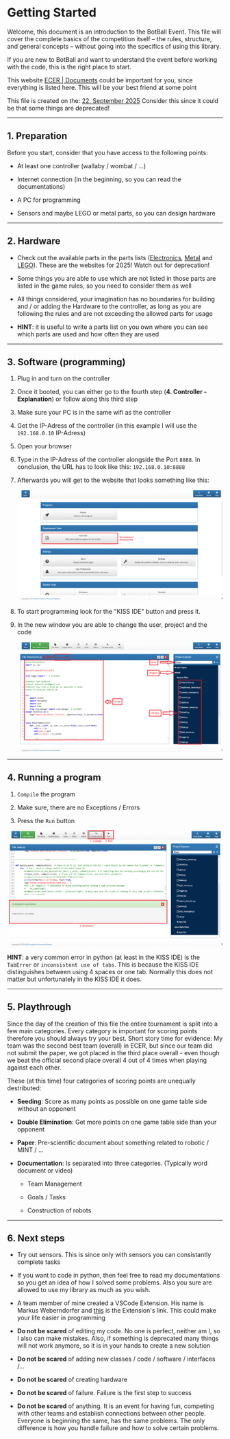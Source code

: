 # Getting Started

Welcome, this document is an introduction to the BotBall Event. This file will cover the complete basics of the competition itself – the rules, structure, and general concepts – without going into the specifics of using this library.  

If you are new to BotBall and want to understand the event before working with the code, this is the right place to start.

This website [ECER | Documents](https://ecer.pria.at/documents) could be important for you, since everything is listed here. This will be your best friend at some point

This file is created on the: <u>22. September 2025</u>
Consider this since it could be that some things are deprecated!

---

## 1. Preparation

Before you start, consider that you have access to the following points:

- At least one controller (wallaby / wombat / ...)

- Internet connection (in the beginning, so you can read the documentations)

- A PC for programming

- Sensors and maybe LEGO or metal parts, so you can design hardware

---

## 2. Hardware

- Check out the available parts in the parts lists ([Electronics](https://ecer.pria.at/documents/2025/botball/parts-lists/2025%20Electronics%20Kit.pdf), [Metal](https://ecer.pria.at/documents/2025/botball/parts-lists/2025%20KIPR%20Metal%20Parts%20v1.1.pdf) and [LEGO](https://ecer.pria.at/documents/2025/botball/parts-lists/2025%20Lego%20Parts.pdf)). These are the websites for 2025! Watch out for deprecation!

- Some things you are able to use which are not listed in those parts are listed in the game rules, so you need to consider them as well

- All things considered, your imagination has no boundaries for building and / or adding the Hardware to the controller, as long as you are following the rules and are not exceeding the allowed parts for usage

- **HINT**: it is useful to write a parts list on you own where you can see which parts are used and how often they are used

---

## 3. Software (programming)

1. Plug in and turn on the controller

2. Once it booted, you can either go to the fourth step (**4. Controller - Explanation**) or follow along this third step

3. Make sure your PC is in the same wifi as the controller

4. Get the IP-Adress of the controller (in this example I will use the `192.168.0.10` IP-Adress)

5. Open your browser

6. Type in the IP-Adress of the controller alongside the Port `8888`. In conclusion, the URL has to look like this: `192.168.0.10:8888` 

7. Afterwards you will get to the website that looks something like this:
   
   ![](./img/StartingPage.png)

8. To start programming look for the "KISS IDE" button and press it.

9. In the new window you are able to change the user, project and the code
   
   ![](./img/Overall.png)

---

## 4. Running a program

1. `Compile` the program

2. Make sure, there are no Exceptions / Errors

3. Press the `Run` button

![](./img/Compiling.png)

**HINT**: a very common error in python (at least in the KISS IDE) is the `TabError` or `inconsistent use of tabs`. This is because the KISS IDE distinguishes between using 4 spaces or one tab. Normally this does not matter but unfortunately in the KISS IDE it does.

---

## 5. Playthrough

Since the day of the creation of this file the entire tournament is split into a few main categories. Every category is important for scoring points therefore you should always try your best. Short story time for evidence: My team was the second best team (overall) in ECER, but since our team did not submit the paper, we got placed in the third place overall - even though we beat the official second place overall 4 out of 4 times when playing against each other. 

These (at this time) four categories of scoring points are unequally destributed: 

- **Seeding**: Score as many points as possible on one game table side without an opponent

- **Double Elimination**: Get more points on one game table side than your opponent

- **Paper**: Pre-scientific document about something related to robotic / MINT / ...

- **Documentation**: Is separated into three categories. (Typically word document or video)
  
  - Team Management
  
  - Goals / Tasks
  
  - Construction of robots

---

## 6. Next steps

- Try out sensors. This is since only with sensors you can consistantly complete tasks

- If you want to code in python, then feel free to read my documentations so you get an idea of how I solved some problems. Also you sure are allowed to use my library as much as you wish. 

- A team member of mine created a VSCode Extension. His name is Markus Weberndorfer and [this](https://marketplace.visualstudio.com/items?itemName=markusweberndorfer0.kipr-wombat-vscode-extension) is the Extension's link. This could make your life easier in programming

- **Do not be scared** of editing my code. No one is perfect, neither am I, so I also can make mistakes. Also, if something is deprecated many things will not work anymore, so it is in your hands to create a new solution

- **Do not be scared** of adding new classes / code / software / interfaces /... 

- **Do not be scared** of creating hardware

- **Do not be scared** of failure. Failure is the first step to success 

- **Do not be scared** of anything. It is an event for having fun, competing with other teams and establish connections between other people. Everyone is beginning the same, has the same problems. The only difference is how you handle failure and how to solve certain problems. 
